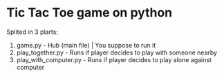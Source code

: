 # Tic Tac Toe game on python

Splited in 3 plarts:
1. game.py - Hub (main file) | You suppose to run it
2. play_together.py - Runs if player decides to play with someone nearby
3. play_with_computer.py - Runs if player decides to play alone against computer

